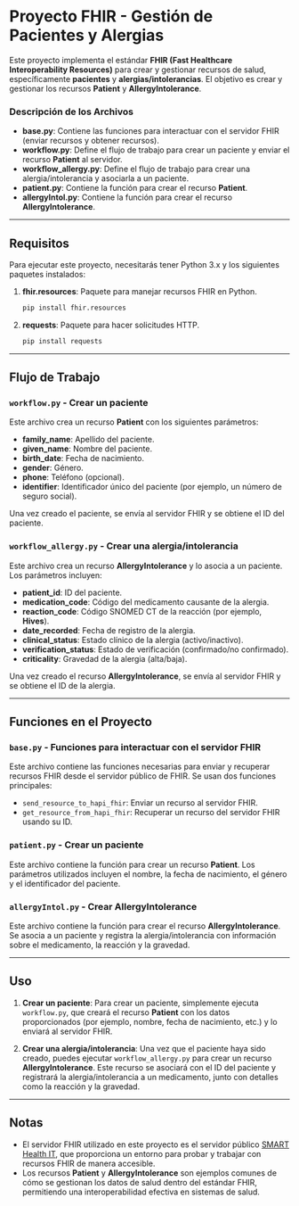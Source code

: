 # Proyecto FHIR - Gestión de Pacientes y Alergias

Este proyecto implementa el estándar **FHIR (Fast Healthcare Interoperability Resources)** para crear y gestionar recursos de salud, específicamente **pacientes** y **alergias/intolerancias**. El objetivo es crear y gestionar los recursos **Patient** y **AllergyIntolerance**.

### Descripción de los Archivos

- **base.py**: Contiene las funciones para interactuar con el servidor FHIR (enviar recursos y obtener recursos).
- **workflow.py**: Define el flujo de trabajo para crear un paciente y enviar el recurso **Patient** al servidor.
- **workflow_allergy.py**: Define el flujo de trabajo para crear una alergia/intolerancia y asociarla a un paciente.
- **patient.py**: Contiene la función para crear el recurso **Patient**.
- **allergyIntol.py**: Contiene la función para crear el recurso **AllergyIntolerance**.

---

## Requisitos

Para ejecutar este proyecto, necesitarás tener Python 3.x y los siguientes paquetes instalados:

1. **fhir.resources**: Paquete para manejar recursos FHIR en Python.
    ```bash
    pip install fhir.resources
    ```

2. **requests**: Paquete para hacer solicitudes HTTP.
    ```bash
    pip install requests
    ```

---

## Flujo de Trabajo

### `workflow.py` - Crear un paciente

Este archivo crea un recurso **Patient** con los siguientes parámetros:

- **family_name**: Apellido del paciente.
- **given_name**: Nombre del paciente.
- **birth_date**: Fecha de nacimiento.
- **gender**: Género.
- **phone**: Teléfono (opcional).
- **identifier**: Identificador único del paciente (por ejemplo, un número de seguro social).

Una vez creado el paciente, se envía al servidor FHIR y se obtiene el ID del paciente.

### `workflow_allergy.py` - Crear una alergia/intolerancia

Este archivo crea un recurso **AllergyIntolerance** y lo asocia a un paciente. Los parámetros incluyen:

- **patient_id**: ID del paciente.
- **medication_code**: Código del medicamento causante de la alergia.
- **reaction_code**: Código SNOMED CT de la reacción (por ejemplo, **Hives**).
- **date_recorded**: Fecha de registro de la alergia.
- **clinical_status**: Estado clínico de la alergia (activo/inactivo).
- **verification_status**: Estado de verificación (confirmado/no confirmado).
- **criticality**: Gravedad de la alergia (alta/baja).

Una vez creado el recurso **AllergyIntolerance**, se envía al servidor FHIR y se obtiene el ID de la alergia.

---

## Funciones en el Proyecto

### `base.py` - Funciones para interactuar con el servidor FHIR

Este archivo contiene las funciones necesarias para enviar y recuperar recursos FHIR desde el servidor público de FHIR. Se usan dos funciones principales:

- `send_resource_to_hapi_fhir`: Enviar un recurso al servidor FHIR.
- `get_resource_from_hapi_fhir`: Recuperar un recurso del servidor FHIR usando su ID.

### `patient.py` - Crear un paciente

Este archivo contiene la función para crear un recurso **Patient**. Los parámetros utilizados incluyen el nombre, la fecha de nacimiento, el género y el identificador del paciente.

### `allergyIntol.py` - Crear AllergyIntolerance

Este archivo contiene la función para crear el recurso **AllergyIntolerance**. Se asocia a un paciente y registra la alergia/intolerancia con información sobre el medicamento, la reacción y la gravedad.

---

## Uso

1. **Crear un paciente**: Para crear un paciente, simplemente ejecuta `workflow.py`, que creará el recurso **Patient** con los datos proporcionados (por ejemplo, nombre, fecha de nacimiento, etc.) y lo enviará al servidor FHIR.
   
2. **Crear una alergia/intolerancia**: Una vez que el paciente haya sido creado, puedes ejecutar `workflow_allergy.py` para crear un recurso **AllergyIntolerance**. Este recurso se asociará con el ID del paciente y registrará la alergia/intolerancia a un medicamento, junto con detalles como la reacción y la gravedad.

---

## Notas

- El servidor FHIR utilizado en este proyecto es el servidor público [SMART Health IT](https://launch.smarthealthit.org/), que proporciona un entorno para probar y trabajar con recursos FHIR de manera accesible.
- Los recursos **Patient** y **AllergyIntolerance** son ejemplos comunes de cómo se gestionan los datos de salud dentro del estándar FHIR, permitiendo una interoperabilidad efectiva en sistemas de salud.
